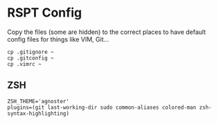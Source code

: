 # RSPT Config

Copy the files (some are hidden) to the correct places to have default config files for things like VIM, Git...

```
cp .gitignore ~
cp .gitconfig ~
cp .vimrc ~
```

## ZSH
```
ZSH_THEME='agnoster'
plugins=(git last-working-dir sudo common-aliases colored-man zsh-syntax-highlighting)
```
